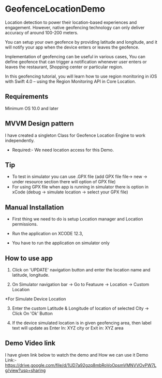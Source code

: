 
# GeofenceLocationDemo

Location detection to power their location-based experiences and engagement. However, native geofencing technology can only deliver accuracy of around 100-200 meters.

You can setup your own geofence by providing latitude and longitude, and it will notify your app when the device enters or leaves the geofence.

Implementation of geofencing can be useful in various cases, You can define geofence that can trigger a notification whenever user enters or leaves the restaurant, Shopping center or particular region. 

In this geofencing tutorial, you will learn how to use region monitoring in iOS with Swift 4.0 – using the Region Monitoring API in Core Location.

## Requirements
Minimum OS 10.0 and later

## MVVM Design pattern
I have created a singleton Class for Geofence Location Engine to work independently. 
* Required:- We need location access for this Demo.


## Tip
- To test in simulator you can use .GPX file (add GPX file file-> new -> under resource section there will option of GPX file)
- For using GPX file when app is running in simulator there is option in xCode (debug -> simulate location -> select your GPX file)

## Manual Installation
- First thing we need to do is setup Location manager and Location permissions.
            
- Run the application on XCODE 12.3,

- You have to run the application on simulator only


## How to use app

1. Click on 'UPDATE' navigation button and enter the location name and latitude, longitude.

2. On Simulator navigation bar -> Go to Featuure -> Location -> Custom Location

*For Simulate Device Location

3.  Enter the custom Latitude & Longitude of location of selected City -> Click On 'Ok' Button

4. If the device simulated location is in given geofencing area, then label text will update as Enter In: XYZ city or Exit in: XYZ area


## Demo Video link
I have given link below to watch the demo and How we can use it
Demo Link:- https://drive.google.com/file/d/1UD7a92gzq8mbRoVoOpsmVMNVVOvPW7Lg/view?usp=sharing
